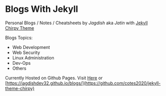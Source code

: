 # Blogs With Jekyll

Personal Blogs / Notes / Cheatsheets by _Jagdish_ aka _Jatin_ with [Jekyll Chirpy Theme](https://github.com/cotes2020/jekyll-theme-chirpy)

Blogs Topics:

- Web Development
- Web Security
- Linux Administration
- Dev-Ops
- Others

Currently Hosted on Github Pages. Visit [Here](https://jagdishdev32.github.io/blogs/) or [https://jagdishdev32.github.io/blogs/](https://github.com/cotes2020/jekyll-theme-chirpy)
